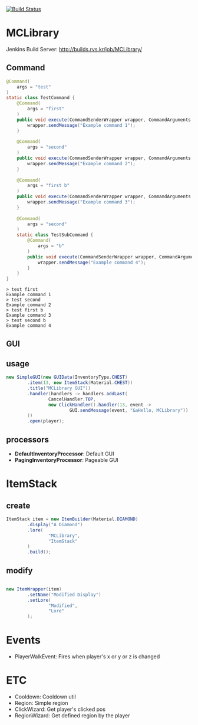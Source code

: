 [![Build Status](https://travis-ci.org/EntryPointKR/MCLibrary.svg?branch=master)](https://travis-ci.org/EntryPointKR/MCLibrary)

# MCLibrary

Jenkins Build Server: http://builds.rvs.kr/job/MCLibrary/

## Command

```java
@Command(
	args = "test"
)
static class TestCommand {
	@Command(
		args = "first"
	)
	public void execute(CommandSenderWrapper wrapper, CommandArguments args) {
		wrapper.sendMessage("Example command 1");
	}
  
	@Command(
		args = "second"
	)
	public void execute(CommandSenderWrapper wrapper, CommandArguments args) {
		wrapper.sendMessage("Example command 2");
	}
	
	@Command(
		args = "first b"
	)
	public void execute(CommandSenderWrapper wrapper, CommandArguments args) {
		wrapper.sendMessage("Example command 3");
	}
	
	@Command(
		args = "second"
	)
	static class TestSubCommand {
		@Command(
			args = "b"
		)
		public void execute(CommandSenderWrapper wrapper, CommandArguments args) {
			wrapper.sendMessage("Example command 4");
		}
	}
}
```
```
> test first
Example command 1
> test second
Example command 2
> test first b
Example command 3
> test second b
Example command 4
```

## GUI

## usage
```java
new SimpleGUI(new GUIData(InventoryType.CHEST)
        .item(13, new ItemStack(Material.CHEST))
        .title("MCLibrary GUI"))
        .handler(handlers -> handlers.addLast(
                CancelHandler.TOP,
                new ClickHandler().handler(13, event ->
                        GUI.sendMessage(event, "&aHello, MCLibrary"))
        ))
        .open(player);
```

## processors

* **DefaultInventoryProcessor**: Default GUI
* **PagingInventoryProcessor**: Pageable GUI

# ItemStack

## create
```java
ItemStack item = new ItemBuilder(Material.DIAMOND)
        .display("A Diamond")
        .lore(
                "MCLibrary",
                "ItemStack"
        )
        .build();
```

## modify
```java

new ItemWrapper(item)
        .setName("Modified Display")
        .setLore(
                "Modified",
                "Lore"
        );
```

# Events

* PlayerWalkEvent: Fires when player's x or y or z is changed

# ETC

* Cooldown: Cooldown util
* Region: Simple region
* ClickWizard: Get player's clicked pos
* RegionWizard: Get defined region by the player
